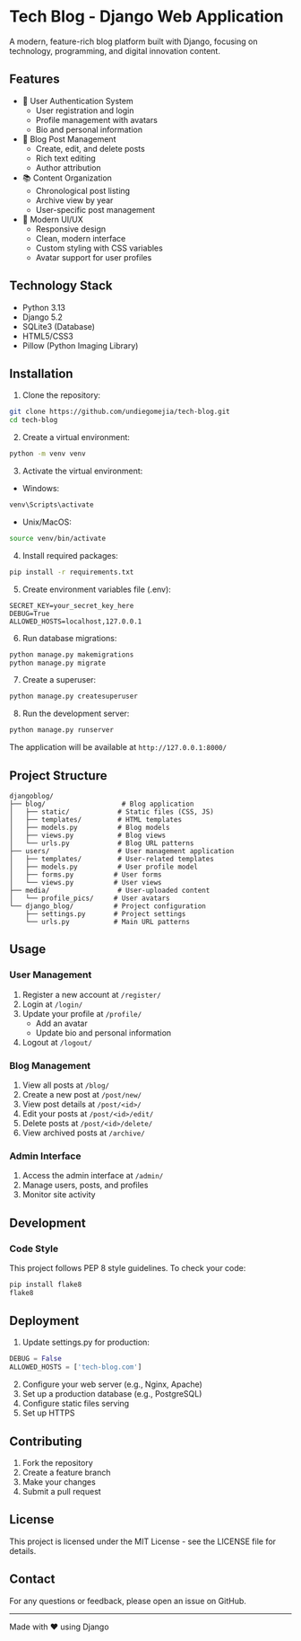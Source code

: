 # Tech Blog - Django Web Application

A modern, feature-rich blog platform built with Django, focusing on technology, programming, and digital innovation content.

## Features

- 👥 User Authentication System
  - User registration and login
  - Profile management with avatars
  - Bio and personal information
- 📝 Blog Post Management
  - Create, edit, and delete posts
  - Rich text editing
  - Author attribution
- 📚 Content Organization
  - Chronological post listing
  - Archive view by year
  - User-specific post management
- 🎨 Modern UI/UX
  - Responsive design
  - Clean, modern interface
  - Custom styling with CSS variables
  - Avatar support for user profiles

## Technology Stack

- Python 3.13
- Django 5.2
- SQLite3 (Database)
- HTML5/CSS3
- Pillow (Python Imaging Library)

## Installation

1. Clone the repository:
```bash
git clone https://github.com/undiegomejia/tech-blog.git
cd tech-blog
```

2. Create a virtual environment:
```bash
python -m venv venv
```

3. Activate the virtual environment:
- Windows:
```bash
venv\Scripts\activate
```
- Unix/MacOS:
```bash
source venv/bin/activate
```

4. Install required packages:
```bash
pip install -r requirements.txt
```

5. Create environment variables file (.env):
```env
SECRET_KEY=your_secret_key_here
DEBUG=True
ALLOWED_HOSTS=localhost,127.0.0.1
```

6. Run database migrations:
```bash
python manage.py makemigrations
python manage.py migrate
```

7. Create a superuser:
```bash
python manage.py createsuperuser
```

8. Run the development server:
```bash
python manage.py runserver
```

The application will be available at `http://127.0.0.1:8000/`

## Project Structure

```
djangoblog/
├── blog/                   # Blog application
│   ├── static/            # Static files (CSS, JS)
│   ├── templates/         # HTML templates
│   ├── models.py          # Blog models
│   ├── views.py           # Blog views
│   └── urls.py            # Blog URL patterns
├── users/                 # User management application
│   ├── templates/         # User-related templates
│   ├── models.py          # User profile model
│   ├── forms.py          # User forms
│   └── views.py          # User views
├── media/                 # User-uploaded content
│   └── profile_pics/     # User avatars
└── django_blog/          # Project configuration
    ├── settings.py       # Project settings
    └── urls.py           # Main URL patterns
```

## Usage

### User Management

1. Register a new account at `/register/`
2. Login at `/login/`
3. Update your profile at `/profile/`
   - Add an avatar
   - Update bio and personal information
4. Logout at `/logout/`

### Blog Management

1. View all posts at `/blog/`
2. Create a new post at `/post/new/`
3. View post details at `/post/<id>/`
4. Edit your posts at `/post/<id>/edit/`
5. Delete posts at `/post/<id>/delete/`
6. View archived posts at `/archive/`

### Admin Interface

1. Access the admin interface at `/admin/`
2. Manage users, posts, and profiles
3. Monitor site activity

## Development

### Code Style
This project follows PEP 8 style guidelines. To check your code:
```bash
pip install flake8
flake8
```

## Deployment

1. Update settings.py for production:
```python
DEBUG = False
ALLOWED_HOSTS = ['tech-blog.com']
```

2. Configure your web server (e.g., Nginx, Apache)
3. Set up a production database (e.g., PostgreSQL)
4. Configure static files serving
5. Set up HTTPS

## Contributing

1. Fork the repository
2. Create a feature branch
3. Make your changes
4. Submit a pull request

## License

This project is licensed under the MIT License - see the LICENSE file for details.

## Contact

For any questions or feedback, please open an issue on GitHub.

---
Made with ❤️ using Django